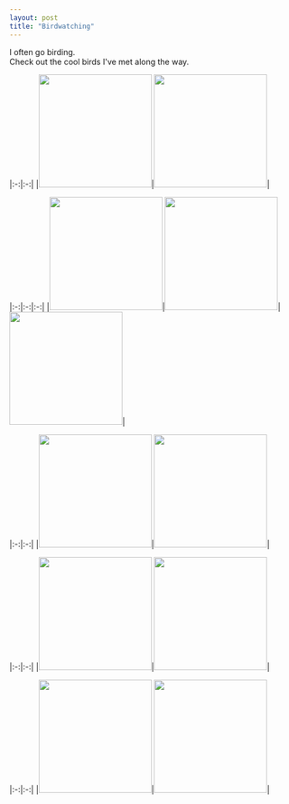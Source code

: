 ```yaml
---
layout: post
title: "Birdwatching"
---
```


I often go birding.\
Check out the cool birds I've met along the way.

|:-:|:-:|
|<img src="../../../assets/images/bird.jpg" height=200px>|<img src="../../../assets/images/bird2.jpg" height=200px>|

|:-:|:-:|:-:|
|<img src="../../../assets/images/bird3.jpg" height=200px>|<img src="../../../assets/images/bird7.jpg" height=200px>|<img src="../../../assets/images/bird4.jpg" height=200px>|

|:-:|:-:|
|<img src="../../../assets/images/bird8.jpg" height=200px>|<img src="../../../assets/images/bird9.jpg" height=200px>|



|:-:|:-:|
|<img src="{{ '/assets/images/bird.jpg' | relative_url }}" height="200px">|<img src="{{ '/assets/images/bird2.jpg' | relative_url }}" height="200px">|

|:-:|:-:|
|<img src="../../../assets/images/bird5.jpg" height=200px>|<img src="../../../assets/images/bird6.jpg" height=200px>|